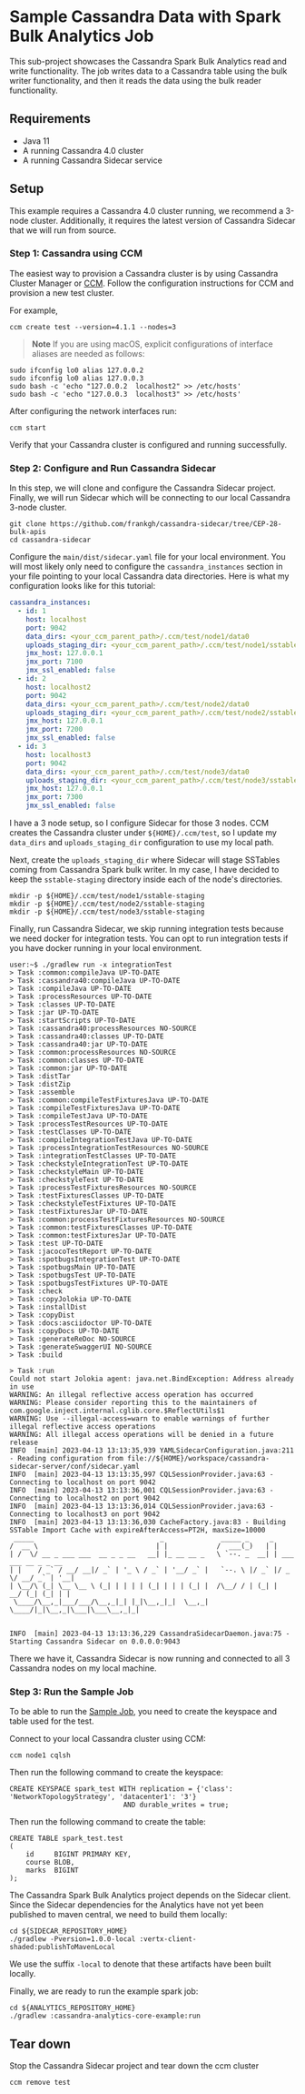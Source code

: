 <!--
#
# Licensed to the Apache Software Foundation (ASF) under one
# or more contributor license agreements.  See the NOTICE file
# distributed with this work for additional information
# regarding copyright ownership.  The ASF licenses this file
# to you under the Apache License, Version 2.0 (the
# "License"); you may not use this file except in compliance
# with the License.  You may obtain a copy of the License at
#
#     http://www.apache.org/licenses/LICENSE-2.0
#
# Unless required by applicable law or agreed to in writing, software
# distributed under the License is distributed on an "AS IS" BASIS,
# WITHOUT WARRANTIES OR CONDITIONS OF ANY KIND, either express or implied.
# See the License for the specific language governing permissions and
# limitations under the License.
#
-->

# Sample Cassandra Data with Spark Bulk Analytics Job

This sub-project showcases the Cassandra Spark Bulk Analytics read and write functionality. The job writes data to a
Cassandra table using the bulk writer functionality, and then it reads the data using the bulk reader functionality.

## Requirements

- Java 11
- A running Cassandra 4.0 cluster
- A running Cassandra Sidecar service

## Setup

This example requires a Cassandra 4.0 cluster running, we recommend a 3-node cluster. Additionally, it requires the
latest version of Cassandra Sidecar that we will run from source.

### Step 1: Cassandra using CCM

The easiest way to provision a Cassandra cluster is by using Cassandra Cluster Manager or
[CCM](https://github.com/riptano/ccm). Follow the configuration instructions for CCM and provision a new test cluster.

For example,

```shell
ccm create test --version=4.1.1 --nodes=3
```

> **Note**
> If you are using macOS, explicit configurations of interface aliases are needed as follows:

```shell
sudo ifconfig lo0 alias 127.0.0.2
sudo ifconfig lo0 alias 127.0.0.3
sudo bash -c 'echo "127.0.0.2  localhost2" >> /etc/hosts'
sudo bash -c 'echo "127.0.0.3  localhost3" >> /etc/hosts'
```

After configuring the network interfaces run:

```shell
ccm start
```

Verify that your Cassandra cluster is configured and running successfully.

### Step 2: Configure and Run Cassandra Sidecar

In this step, we will clone and configure the Cassandra Sidecar project. Finally, we will run Sidecar which will be
connecting to our local Cassandra 3-node cluster.

```shell
git clone https://github.com/frankgh/cassandra-sidecar/tree/CEP-28-bulk-apis
cd cassandra-sidecar
```

Configure the `main/dist/sidecar.yaml` file for your local environment. You will most likely only need to configure
the `cassandra_instances` section in your file pointing to your local Cassandra data directories. Here is what my
configuration looks like for this tutorial:

```yaml
cassandra_instances:
  - id: 1
    host: localhost
    port: 9042
    data_dirs: <your_ccm_parent_path>/.ccm/test/node1/data0
    uploads_staging_dir: <your_ccm_parent_path>/.ccm/test/node1/sstable-staging
    jmx_host: 127.0.0.1
    jmx_port: 7100
    jmx_ssl_enabled: false
  - id: 2
    host: localhost2
    port: 9042
    data_dirs: <your_ccm_parent_path>/.ccm/test/node2/data0
    uploads_staging_dir: <your_ccm_parent_path>/.ccm/test/node2/sstable-staging
    jmx_host: 127.0.0.1
    jmx_port: 7200
    jmx_ssl_enabled: false
  - id: 3
    host: localhost3
    port: 9042
    data_dirs: <your_ccm_parent_path>/.ccm/test/node3/data0
    uploads_staging_dir: <your_ccm_parent_path>/.ccm/test/node3/sstable-staging
    jmx_host: 127.0.0.1
    jmx_port: 7300
    jmx_ssl_enabled: false
```

I have a 3 node setup, so I configure Sidecar for those 3 nodes. CCM creates the Cassandra cluster under
`${HOME}/.ccm/test`, so I update my `data_dirs` and `uploads_staging_dir` configuration to use my local path.

Next, create the `uploads_staging_dir` where Sidecar will stage SSTables coming from Cassandra Spark bulk writer.
In my case, I have decided to keep the `sstable-staging` directory inside each of the node's directories.

```shell
mkdir -p ${HOME}/.ccm/test/node1/sstable-staging
mkdir -p ${HOME}/.ccm/test/node2/sstable-staging
mkdir -p ${HOME}/.ccm/test/node3/sstable-staging
```

Finally, run Cassandra Sidecar, we skip running integration tests because we need docker for integration tests. You
can opt to run integration tests if you have docker running in your local environment.

```shell
user:~$ ./gradlew run -x integrationTest
> Task :common:compileJava UP-TO-DATE
> Task :cassandra40:compileJava UP-TO-DATE
> Task :compileJava UP-TO-DATE
> Task :processResources UP-TO-DATE
> Task :classes UP-TO-DATE
> Task :jar UP-TO-DATE
> Task :startScripts UP-TO-DATE
> Task :cassandra40:processResources NO-SOURCE
> Task :cassandra40:classes UP-TO-DATE
> Task :cassandra40:jar UP-TO-DATE
> Task :common:processResources NO-SOURCE
> Task :common:classes UP-TO-DATE
> Task :common:jar UP-TO-DATE
> Task :distTar
> Task :distZip
> Task :assemble
> Task :common:compileTestFixturesJava UP-TO-DATE
> Task :compileTestFixturesJava UP-TO-DATE
> Task :compileTestJava UP-TO-DATE
> Task :processTestResources UP-TO-DATE
> Task :testClasses UP-TO-DATE
> Task :compileIntegrationTestJava UP-TO-DATE
> Task :processIntegrationTestResources NO-SOURCE
> Task :integrationTestClasses UP-TO-DATE
> Task :checkstyleIntegrationTest UP-TO-DATE
> Task :checkstyleMain UP-TO-DATE
> Task :checkstyleTest UP-TO-DATE
> Task :processTestFixturesResources NO-SOURCE
> Task :testFixturesClasses UP-TO-DATE
> Task :checkstyleTestFixtures UP-TO-DATE
> Task :testFixturesJar UP-TO-DATE
> Task :common:processTestFixturesResources NO-SOURCE
> Task :common:testFixturesClasses UP-TO-DATE
> Task :common:testFixturesJar UP-TO-DATE
> Task :test UP-TO-DATE
> Task :jacocoTestReport UP-TO-DATE
> Task :spotbugsIntegrationTest UP-TO-DATE
> Task :spotbugsMain UP-TO-DATE
> Task :spotbugsTest UP-TO-DATE
> Task :spotbugsTestFixtures UP-TO-DATE
> Task :check
> Task :copyJolokia UP-TO-DATE
> Task :installDist
> Task :copyDist
> Task :docs:asciidoctor UP-TO-DATE
> Task :copyDocs UP-TO-DATE
> Task :generateReDoc NO-SOURCE
> Task :generateSwaggerUI NO-SOURCE
> Task :build

> Task :run
Could not start Jolokia agent: java.net.BindException: Address already in use
WARNING: An illegal reflective access operation has occurred
WARNING: Please consider reporting this to the maintainers of com.google.inject.internal.cglib.core.$ReflectUtils$1
WARNING: Use --illegal-access=warn to enable warnings of further illegal reflective access operations
WARNING: All illegal access operations will be denied in a future release
INFO  [main] 2023-04-13 13:13:35,939 YAMLSidecarConfiguration.java:211 - Reading configuration from file://${HOME}/workspace/cassandra-sidecar-server/conf/sidecar.yaml
INFO  [main] 2023-04-13 13:13:35,997 CQLSessionProvider.java:63 - Connecting to localhost on port 9042
INFO  [main] 2023-04-13 13:13:36,001 CQLSessionProvider.java:63 - Connecting to localhost2 on port 9042
INFO  [main] 2023-04-13 13:13:36,014 CQLSessionProvider.java:63 - Connecting to localhost3 on port 9042
INFO  [main] 2023-04-13 13:13:36,030 CacheFactory.java:83 - Building SSTable Import Cache with expireAfterAccess=PT2H, maxSize=10000
 _____                               _              _____ _     _                     
/  __ \                             | |            /  ___(_)   | |                    
| /  \/ __ _ ___ ___  __ _ _ __   __| |_ __ __ _   \ `--. _  __| | ___  ___ __ _ _ __ 
| |    / _` / __/ __|/ _` | '_ \ / _` | '__/ _` |   `--. \ |/ _` |/ _ \/ __/ _` | '__|
| \__/\ (_| \__ \__ \ (_| | | | | (_| | | | (_| |  /\__/ / | (_| |  __/ (_| (_| | |   
 \____/\__,_|___/___/\__,_|_| |_|\__,_|_|  \__,_|  \____/|_|\__,_|\___|\___\__,_|_|
                                                                                      
                                                                                      
INFO  [main] 2023-04-13 13:13:36,229 CassandraSidecarDaemon.java:75 - Starting Cassandra Sidecar on 0.0.0.0:9043
```

There we have it, Cassandra Sidecar is now running and connected to all 3 Cassandra nodes on my local machine.

### Step 3: Run the Sample Job

To be able to run the [Sample Job](./src/main/java/org/apache/cassandra/spark/example/SampleCassandraJob.java), you
need to create the keyspace and table used for the test.

Connect to your local Cassandra cluster using CCM:

```shell
ccm node1 cqlsh
```

Then run the following command to create the keyspace:

```cassandraql
CREATE KEYSPACE spark_test WITH replication = {'class': 'NetworkTopologyStrategy', 'datacenter1': '3'}
                            AND durable_writes = true;
```

Then run the following command to create the table:

```cassandraql
CREATE TABLE spark_test.test
(
    id     BIGINT PRIMARY KEY,
    course BLOB,
    marks  BIGINT
);
```

The Cassandra Spark Bulk Analytics project depends on the Sidecar client. Since the Sidecar dependencies for the
Analytics have not yet been published to maven central, we need to build them locally:

```shell
cd ${SIDECAR_REPOSITORY_HOME}
./gradlew -Pversion=1.0.0-local :vertx-client-shaded:publishToMavenLocal
```

We use the suffix `-local` to denote that these artifacts have been built locally.

Finally, we are ready to run the example spark job:

```shell
cd ${ANALYTICS_REPOSITORY_HOME}
./gradlew :cassandra-analytics-core-example:run
```

## Tear down

Stop the Cassandra Sidecar project and tear down the ccm cluster

```shell
ccm remove test
```

